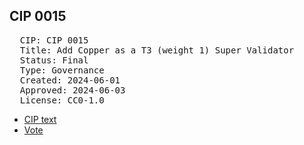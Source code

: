 ## CIP 0015

<pre>
  CIP: CIP 0015
  Title: Add Copper as a T3 (weight 1) Super Validator
  Status: Final
  Type: Governance
  Created: 2024-06-01
  Approved: 2024-06-03
  License: CC0-1.0
</pre>

* [CIP text](/cip-0015/cip-0015,%200016,%200017%20(v0.2).pdf)
* [Vote](/cip-0015/votes_%20cip-0015,%20cip-0016,%20cip-0017.pdf)
